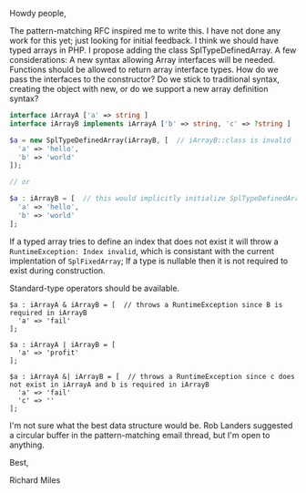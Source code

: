 Howdy people, 

The pattern-matching RFC inspired me to write this. I have not done any work for this yet; just looking for initial feedback. I think we should have typed arrays in PHP. I propose adding the class SplTypeDefinedArray. A few considerations: A new syntax allowing Array interfaces will be needed. Functions should be allowed to return array interface types. How do we pass the interfaces to the constructor? Do we stick to traditional syntax, creating the object with new, or do we support a new array definition syntax? 

```php
interface iArrayA ['a' => string ]
interface iArrayB implements iArrayA ['b' => string, 'c' => ?string ]

$a = new SplTypeDefinedArray(iArrayB, [  // iArrayB::class is invalid 
  'a' => 'hello',
  'b' => 'world'
]);

// or 

$a : iArrayB = [  // this would implicitly initialize SplTypeDefinedArray
  'a' => 'hello',
  'b' => 'world'
];
```

If a typed array tries to define an index that does not exist it will throw a `RuntimeException: Index invalid`, which is consistant with the current implentation of `SplFixedArray`; If a type is nullable then it is not required to exist during construction.

Standard-type operators should be available. 
```
$a : iArrayA & iArrayB = [  // throws a RuntimeException since B is required in iArrayB
  'a' => 'fail'
];

$a : iArrayA | iArrayB = [
  'a' => 'profit'
];

$a : iArrayA &| iArrayB = [  // throws a RuntimeException since c does not exist in iArrayA and b is required in iArrayB
  'a' => 'fail'
  'c' => ''
];
```

I'm not sure what the best data structure would be. Rob Landers suggested a circular buffer in the pattern-matching email thread, but I'm open to anything. 

Best,

Richard Miles
